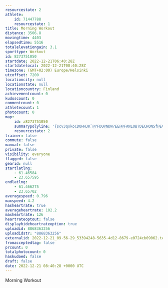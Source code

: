```yaml
---
resourcestate: 2
athlete:
    id: 71447788
    resourcestate: 1
title: Morning Workout
distance: 3506.8
movingtime: 4403
elapsedtime: 5516
totalelevationgain: 3.1
sporttype: Workout
id: 8273751050
startdate: 2022-12-21T06:40:28Z
startdatelocal: 2022-12-21T08:40:28Z
timezone: (GMT+02:00) Europe/Helsinki
utcoffset: 7200
locationcity: null
locationstate: null
locationcountry: Finland
achievementcount: 0
kudoscount: 0
commentcount: 0
athletecount: 1
photocount: 0
map:
    id: a8273751050
    summarypolyline: '{scvJqxkoCDOHHJK`@rFDU@NDW?EE@@FANLOB?DECHONSf@EVOXE?EGEAEJF?BK@D?CEAED?@HOCLWQEIDE@K@HPH@DAF?FFCAEYCKG^FBHCCC@O`@M`ABLD@AEIXCYBCAS@?EK@J@IB@AJ?ABDCLA?@@EABI@@?IEMBRDDDRCIBCBD?CCAGB?I@A@BCE@GCG@D@E@??REM@C@RCC?IADGWB?AH@ABH@A?RB@?ABJEG@??C?@B??R?BBA?A?BC?EGHNCAADAGC@AA@c@BGCG@JDKEDCEBu@FSNMD?DJIEQEGO'
    resourcestate: 2
trainer: false
commute: false
manual: false
private: false
visibility: everyone
flagged: false
gearid: null
startlatlng:
    - 61.46584
    - 23.657595
endlatlng:
    - 61.466275
    - 23.65702
averagespeed: 0.796
maxspeed: 4.2
hasheartrate: true
averageheartrate: 102.2
maxheartrate: 126
heartrateoptout: false
displayhideheartrateoption: true
uploadid: 8868363256
uploadidstr: "8868363256"
externalid: 2022-12-21_09-56-29_53394248-5635-4d12-8679-e0724cb09062.tcx
fromacceptedtag: false
prcount: 0
totalphotocount: 0
haskudoed: false
draft: false
date: 2022-12-21 08:40:28 +0000 UTC
---
```

Morning Workout